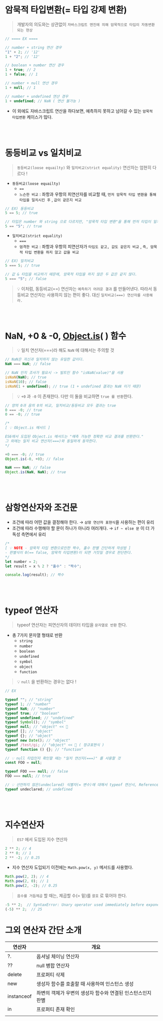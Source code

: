 # 암묵적 타입변환(= 타입 강제 변환)

> 개발자의 의도와는 상관없이 `자바스크립트 엔진에 의해 암묵적으로 타입이 자동변환되는 현상`

```jsx
// ==== EX ====

// number + string 연산 경우
"1" + 2; // '12'
1 + "2"; // '12'

// boolean + number 연산 경우
1 + true; // 2
1 + false; // 1

// number + null 연산 경우
1 + null; // 1

// number + undefined 연산 경우
1 + undefined; // NaN ( 연산 불가능 )
```

- 이 외에도 자바스크립트 연산을 하다보면, 예측하지 못하고 넘어갈 수 있는 `암묵적 타입변환` 케이스가 많다.

<br>
<br>

# 동등비교 vs 일치비교

> `동등비교(loose equailty)` 와 `일치비교(strict equality)` 연산자는 엄현히 다르다 !

- `동등비교(loose equailty)`
  - `==`
  - `느슨한 비교` : 좌항과 우항의 피연산자를 비교할 때, `먼저 암묵적 타입 변환을 통해 타입을 일치시킨 후` , `값이 같은지 비교`

```jsx
// EX) 동등비교
5 == 5; // true

// 타입은 number 와 string 으로 다르지만, "암묵적 타입 변환"을 통해 먼저 타입이 일치시키고 비교
5 == "5"; // true
```

- `일치비교(strict equality)`
  - `===`
  - `엄격한 비교` : 좌항과 우항의 피연산자가 `타입도 같고, 값도 같은지 비교` , `즉, 암묵적 타입 변환을 하지 않고 값을 비교`

```jsx
// EX) 일치비교
5 === 5; // true

// 값 & 타입을 비교하기 때문에, 암묵적 타입을 하지 않은 두 값은 같지 않다.
5 === "5"; // false
```

> 💡 이처럼, 동등비교(==) 연산자는 `예측하기 어려운 결과` 를 만들어낸다. 따라서 동등비교 연산자는 사용하지 않는 편이 좋다. 대신 `일치비교(===) 연산자를 사용해라.`

<br>
<br>

# NaN, +0 & -0, [Object.is](http://Object.is)( ) 함수

> 💡 일치 연산자(===)라 해도 `NaN` 에 대해서는 주의할 것

```jsx
// NaN은 자신과 일치하지 않는 유일한 값이다.
NaN === NaN; // false

// NaN 인지 조사가 필요시 -> 빌트인 함수 "isNaN(value)"을 사용
isNaN(NaN); // true
isNaN(10); // false
isNaN(1 + undefined); // true (1 + undefined 결과는 NaN 이기 때문)
```

> 💡 `+0` 과 `-0` 이 존재한다. 다만 이 둘을 비교하면 `true 를 반환`한다.

```jsx
// 양의 0과 음의 0의 비교, 일치비교/동등비교 모두 결과는 true
0 === -0; // true
0 == -0; // true
```

```jsx
/*
[ 💡 Object.is 메서드 ]

ES6에서 도입된 Object.is 메서드는 "예측 가능한 정확한 비교 결과를 반환한다."
그 외에는 일치 비교 연산자(===)와 동일하게 동작한다.
*/

+0 === -0; // true
Object.is(-0, +0); // false

NaN === NaN; // false
Object.is(NaN, NaN); // true
```

<br>
<br>

# 삼항연산자와 조건문

- 조건에 따라 어떤 값을 결정해야 한다. → `삼항 연산자 표현식`을 사용하는 편이 유리
- 조건에 따라 수행해야 할 문이 하나가 아니라 여러개다. → `if ~ else 문` 이 더 가독성 측면에서 유리

```jsx
/*
[ 💡 NOTE - 암묵적 타입 변환으로인한 짝수, 홀수 판별 간단하게 작성법 ]
- 판별식이 0(== false, 암묵적 타입변환)이 되면 거짓일 경우로 판단한다.
*/
let number = 2;
let result = x % 2 ? "홀수" : "짝수";

console.log(result); // 짝수
```

<br>
<br>

# typeof 연산자

> typeof 연산자는 피연산자의 데이터 타입을 `문자열로 반환` 한다.

- 총 7가지 문자열 형태로 반환
  - `string`
  - `number`
  - `boolean`
  - `undefined`
  - `symbol`
  - `object`
  - `function`

> 💡 `null` 을 반환하는 경우는 없다 !

```jsx
// EX

typeof ""; // "string"
typeof 1; // "number"
typeof NaN; // "number"
typeof true; // "boolean"
typeof undefined; // "undefined"
typeof Symbol(); // "symbol"
typeof null; // "object" << 🔎
typeof []; // "object"
typeof {}; // "object"
typeof new Date(); // "object"
typeof /test/gi; // "object" << 🔎 ( 정규표현식 )
typeof function () {}; // "function"
```

```jsx
// 💡 null 타입인지 확인할 때는 "일치 연산자(===)" 를 사용할 것
const FOO = null;

typeof FOO === null; // false
FOO === null; // true
```

```jsx
// 💡 선언하지 않은(undeclared) 식별자(= 변수)에 대해서 typeof 연산시, ReferenceError가 아닌 "undefined 를 반환"한다.
typeof undeclared; // undefined
```

<br>
<br>

# 지수연산자

> `ES7` 에서 도입된 지수 연산자

```jsx
2 ** 2; // 4
2 ** 0; // 1
2 ** -2; // 0.25
```

- 지수 연산자 도입되기 이전에는 `Math.pow(x, y)` 메서드를 사용했다.

```jsx
Math.pow(2, 2); // 4
Math.pow(2, 0); // 1
Math.pow(2, -2); // 0.25
```

> `음수를 거듭제곱` 할 때는, 제곱할 수(= 밑)를 `괄호` 로 묶어야 한다.

```jsx
-5 ** 2;  // SyntaxError: Unary operator used immediately before exponentiation expression.
(-5) ** 2;  // 25
```

# 그외 연산자 간단 소개

| 연산자     | 개요                                                        |
| ---------- | ----------------------------------------------------------- |
| ?.         | 옵셔널 체이닝 연산자                                        |
| ??         | null 병합 연산자                                            |
| delete     | 프로퍼티 삭제                                               |
| new        | 생성자 함수를 호출할 때 사용하여 인스턴스 생성              |
| instanceof | 좌변의 객체가 우변의 생성자 함수와 연결된 인스턴스인지 판별 |
| in         | 프로퍼티 존재 확인                                          |
|            |                                                             |
